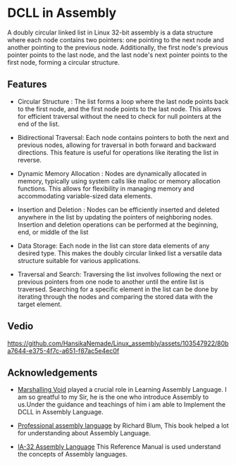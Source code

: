 
# DCLL in Assembly

A doubly circular linked list in Linux 32-bit assembly is a data structure where each node contains two pointers: one pointing to the next node and another pointing to the previous node. Additionally, the first node's previous pointer points to the last node, and the last node's next pointer points to the first node, forming a circular structure.  


## Features

- Circular Structure : The list forms a loop where the last node points back to the first node, and the first node points to the last node. This allows for efficient traversal without the need to check for null pointers at the end of the list.

- Bidirectional Traversal: Each node contains pointers to both the next and previous nodes, allowing for traversal in both forward and backward directions. This feature is useful for operations like iterating the list in reverse.

- Dynamic Memory Allocation : Nodes are dynamically allocated in memory, typically using system calls like malloc or memory allocation functions. This allows for flexibility in managing memory and accommodating variable-sized data elements.
- Insertion and Deletion : Nodes can be efficiently inserted and deleted anywhere in the list by updating the pointers of neighboring nodes. Insertion and deletion operations can be performed at the beginning, end, or middle of the list
- Data Storage: Each node in the list can store data elements of any desired type. This makes the doubly circular linked list a versatile data structure suitable for various applications.
- Traversal and Search: Traversing the list involves following the next or previous pointers from one node to another until the entire list is traversed. Searching for a specific element in the list can be done by iterating through the nodes and comparing the stored data with the target element.


## Vedio

https://github.com/HansikaNemade/Linux_assembly/assets/103547922/80ba7644-e375-4f7c-a651-f87ac5e4ec0f


## Acknowledgements

 - [Marshalling Void](https://www.youtube.com/@marshallingvoid/videos) played a crucial role in Learning Assembly Language. I am so greatful to my Sir, he is the one who introduce Assembly to us.Under the guidance and teachings of him i am able to Implement the DCLL in Assembly Language.

 - [Professional assembly language](http://library.bagrintsev.me/ASM/Professional%20Assembly%20Language.2005.pdf) by Richard Blum, This book helped a lot for understanding about Assembly Language.

 - [IA-32 Assembly Language](https://docs.oracle.com/cd/E19455-01/806-3773/index.html) This Reference Manual is used understand the concepts of Assembly languages.

